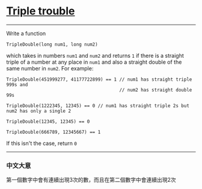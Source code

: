 # [Triple trouble](https://www.codewars.com/kata/triple-trouble-1/csharp)

---

Write a function
```
TripleDouble(long num1, long num2)
```
which takes in numbers `num1` and `num2` and returns `1` if there is a straight triple of a number at any place in `num1` and also a straight double of the same number in `num2`.
For example:
```
TripleDouble(451999277, 41177722899) == 1 // num1 has straight triple 999s and 
                                          // num2 has straight double 99s

TripleDouble(1222345, 12345) == 0 // num1 has straight triple 2s but num2 has only a single 2

TripleDouble(12345, 12345) == 0

TripleDouble(666789, 12345667) == 1
```
If this isn't the case, return `0`

---

### 中文大意

第一個數字中會有連續出現3次的數，而且在第二個數字中會連續出現2次
